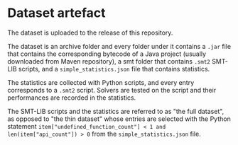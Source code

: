 # Dataset artefact

The dataset is uploaded to the release of this repository.

The dataset is an archive folder and every folder under it contains a `.jar` file that contains the corresponding bytecode of a Java project (usually downloaded from Maven repository), a smt folder that contains `.smt2` SMT-LIB scripts, and a `simple_statistics.json` file that contains statistics.

The statistics are collected with Python scripts, and every entry corresponds to a `.smt2` script. Solvers are tested on the script and their performances are recorded in the statistics.

The SMT-LIB scripts and the statistics are referred to as "the full dataset", as opposed to "the thin dataset" whose entries are selected with the Python statement `item["undefined_function_count"] < 1 and len(item["api_count"]) > 0` from the `simple_statistics.json` file.
